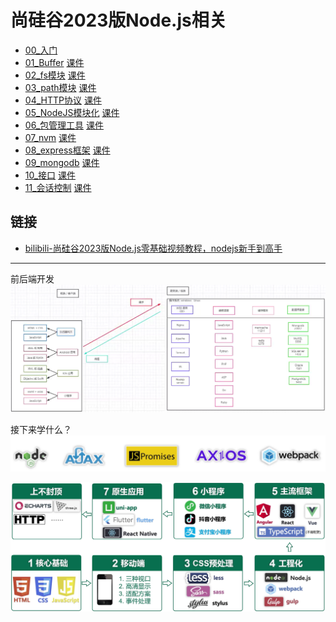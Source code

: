 # 尚硅谷2023版Node.js相关
- [00_入门](00_入门.md)
- [01_Buffer](01_Buffer.md) [课件](课件/01_Buffer.pdf)
- [02_fs模块](02_fs模块.md) [课件](课件/02_fs模块.pdf)
- [03_path模块](03_path模块.md) [课件](课件/03_path模块.pdf)
- [04_HTTP协议](04_HTTP协议.md) [课件](课件/04_HTTP协议.pdf)
- [05_NodeJS模块化](05_NodeJS模块化.md) [课件](课件/05_NodeJS模块化.pdf)
- [06_包管理工具](06_包管理工具.md) [课件](课件/06_包管理工具.pdf)
- [07_nvm](07_nvm.md) [课件](课件/07_nvm.pdf)
- [08_express框架](08_express框架.md) [课件](课件/08_express框架.pdf)
- [09_mongodb](09_mongodb.md) [课件](课件/09_mongodb.pdf)
- [10_接口](10_接口.md) [课件](课件/10_接口.pdf)
- [11_会话控制](11_会话控制.md) [课件](课件/11_会话控制.pdf)


## 链接
- [bilibili-尚硅谷2023版Node.js零基础视频教程，nodejs新手到高手](https://www.bilibili.com/video/BV1gM411W7ex)


---

前后端开发
![1683384594260](image/README/1683384594260.png)

接下来学什么？
![1683384529295](image/README/1683384529295.png)

![1683384548685](image/README/1683384548685.png)

